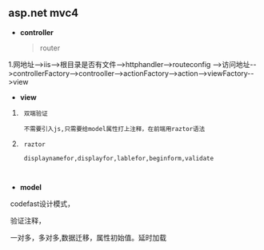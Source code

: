 ## asp.net mvc4

* **controller**

  > router

​		1.网地址-->iis-->根目录是否有文件-->httphandler-->routeconfig -->访问地址-->controllerFactory-->controoller-->actionFactory-->action-->viewFactory-->view



* **view**

1.      双端验证

        不需要引入js,只需要给model属性打上注释，在前端用raztor语法

2.      raztor

        displaynamefor,displayfor,lablefor,beginform,validate

        ​

* **model**

​     codefast设计模式，

​    验证注释，

​    一对多，多对多,数据迁移，属性初始值。延时加载	

 

